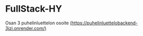 # FullStack-HY

Osan 3 puhelinluettelon osoite [(https://puhelinluettelobackend-3jzi.onrender.com/)](https://puhelinluettelobackend-3jzi.onrender.com/)
